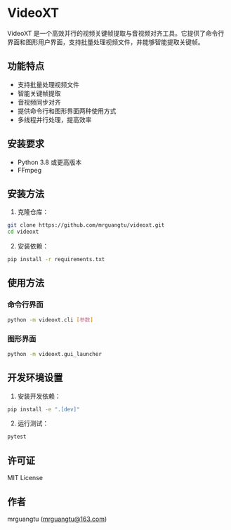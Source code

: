 # VideoXT

VideoXT 是一个高效并行的视频关键帧提取与音视频对齐工具。它提供了命令行界面和图形用户界面，支持批量处理视频文件，并能够智能提取关键帧。

## 功能特点

- 支持批量处理视频文件
- 智能关键帧提取
- 音视频同步对齐
- 提供命令行和图形界面两种使用方式
- 多线程并行处理，提高效率

## 安装要求

- Python 3.8 或更高版本
- FFmpeg

## 安装方法

1. 克隆仓库：
```bash
git clone https://github.com/mrguangtu/videoxt.git
cd videoxt
```

2. 安装依赖：
```bash
pip install -r requirements.txt
```

## 使用方法

### 命令行界面

```bash
python -m videoxt.cli [参数]
```

### 图形界面

```bash
python -m videoxt.gui_launcher
```

## 开发环境设置

1. 安装开发依赖：
```bash
pip install -e ".[dev]"
```

2. 运行测试：
```bash
pytest
```

## 许可证

MIT License

## 作者

mrguangtu (mrguangtu@163.com) 